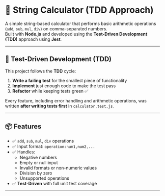 # 🧮 String Calculator (TDD Approach)

A simple string-based calculator that performs basic arithmetic operations (`add`, `sub`, `mul`, `div`) on comma-separated numbers.  
Built with **Node.js** and developed using the **Test-Driven Development (TDD)** approach using **Jest**.

---

## 🧪 Test-Driven Development (TDD)

This project follows the **TDD** cycle:

1. **Write a failing test** for the smallest piece of functionality
2. **Implement** just enough code to make the test pass
3. **Refactor** while keeping tests green ✅

Every feature, including error handling and arithmetic operations, was written **after writing tests first** in `calculator.test.js`.

---

## 📦 Features

- ✅ `add`, `sub`, `mul`, `div` operations
- ✅ Input format: `operation:num1,num2,...`
- ✅ Handles:
  - Negative numbers
  - Empty or null input
  - Invalid formats or non-numeric values
  - Division by zero
  - Unsupported operations
- ✅ **Test-Driven** with full unit test coverage

---

